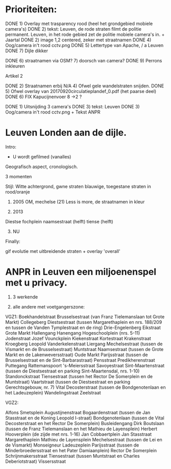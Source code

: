 # Prioriteiten:

DONE 1) Overlay met trasparency rood (heel het grondgebied mobiele camera's)
DONE 2) tekst:
Leuven, de rode straten filmt de politie permanent.
Leuven, in het rode gebied zet de politie mobiele camera's in. + Jaartal
DONE 2) image 1,2 centered, zeker met straatnamen
DONE 4) Oog/camera in't rood cctv.png
DONE 5) Lettertype van Apache, \/ a Leuven
DONE 7) Dijle dikker

DONE 6) straatnamen via OSM?
7) doorsch van camera?
DONE 9) Perrons inkleuren


Artikel 2

DONE 2) Straatnamen erbij
N/A 4) Ofwel gele wandelstraten snijden.
DONE 5) Ofwel overlay van 20170920circulatieplandef_0.pdf (het paarse deel)
DONE 6) FIX Kapucijnenvoer 8 ->2 ?

DONE 1) Uitsnijding 3 camera's
DONE 3) tekst:
Leuven
DONE 3) Oog/camera in't rood cctv.png + Tekst ANPR




# Leuven Londen aan de dijle.

Intro:
- U wordt gefilmed (vanalles)


Geografisch aspect, cronologisch.



3 momenten

Stijl: Witte achtergrond, gwne straten blauwige, toegestane straten in rood/oranje

1) 2005 
OM, mechelse (21)
Less is more, de straatnamen in kleur



2) 2013

Diestse
fochplein
naamsestraat (helft)
tiense (helft)


3) NU 


Finally:

gif evolutie met uitbreidende straten + overlay 'overall'

# ANPR in Leuven een miljoenenspel met u privacy. 


1) 3 werkende 


2) alle andere met voetgangerszone:


VGZ1:
Boekhandelstraat
Brusselsestraat (van Franz Tielemanslaan tot Grote Markt)
Collegeberg
Diestsestraat (tussen Margarethaplein en nrs. 188/209 en tussen de Vanden Tymplestraat en de ring)
Drie-Engelenberg
Eikstraat
Grote Markt
Hallengang
Hanengang 
Hogeschoolplein (nrs. 5-11)
Jodenstraat
Jozef Vounckplein
Kiekenstraat
Kortestraat
Krakenstraat
Kroegberg
Leopold Vanderkelenstraat
Liergang
Mechelsestraat (tussen de Vismarkt en de Brusselsestraat)
Muntstraat
Naamsestraat (tussen de Grote Markt en de Lakenweversstraat) 
Oude Markt
Parijsstraat (tussen de Brusselsestraat en de Sint-Barbarastraat)
Pensstraat
Predikherenstraat
Puttegang
Rattemanspoort
's-Meiersstraat
Savoyestraat
Sint-Maartenstraat (tussen de Diestsestraat en parking Sint-Maartensdal, nrs. 1-10)
Standonckstraat
Tiensestraat (tussen het Rector De Somerplein en de Muntstraat) 
Vaartstraat (tussen de Diestsestraat en parking Gerechtsgebouw, nr. 7) 
Vital Decosterstraat (tussen de Bondgenotenlaan en het Ladeuzeplein)
Wandelingstraat 
Zeelstraat



VGZ2:

Alfons Smetsplein
Augustijnenstraat
Bogaardenstraat (tussen de Jan Stasstraat en de Koning Leopold I-straat)
Bondgenotenlaan (tussen de Vital Decosterstraat en het Rector De Somerplein)
Busleidengang
Dirk Boutslaan (tussen de Franz Tielemanslaan en het Mathieu de Layensplein) 
Herbert Hooverplein (de zijde met nrs. 1-16)
Jan Cobbaertplein
Jan Stasstraat
Margarethaplein
Mathieu de Layensplein
Mechelsestraat (tussen de Lei en de Vismarkt)
Monseigneur Ladeuzeplein
Parijsstraat (tussen de Minderbroedersstraat en het Pater Damiaanplein)
Rector De Somerplein
Schrijnmakersstraat
Tiensestraat (tussen Muntstraat en Charles Deberiotstraat)
Vissersstraat
